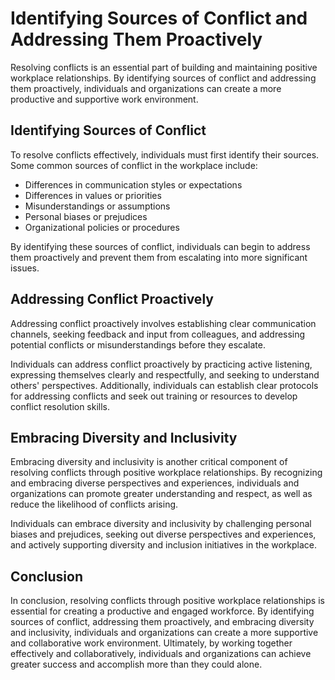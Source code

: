 Identifying Sources of Conflict and Addressing Them Proactively
========================================================================================================================================

Resolving conflicts is an essential part of building and maintaining positive workplace relationships. By identifying sources of conflict and addressing them proactively, individuals and organizations can create a more productive and supportive work environment.

Identifying Sources of Conflict
-------------------------------

To resolve conflicts effectively, individuals must first identify their sources. Some common sources of conflict in the workplace include:

* Differences in communication styles or expectations
* Differences in values or priorities
* Misunderstandings or assumptions
* Personal biases or prejudices
* Organizational policies or procedures

By identifying these sources of conflict, individuals can begin to address them proactively and prevent them from escalating into more significant issues.

Addressing Conflict Proactively
-------------------------------

Addressing conflict proactively involves establishing clear communication channels, seeking feedback and input from colleagues, and addressing potential conflicts or misunderstandings before they escalate.

Individuals can address conflict proactively by practicing active listening, expressing themselves clearly and respectfully, and seeking to understand others' perspectives. Additionally, individuals can establish clear protocols for addressing conflicts and seek out training or resources to develop conflict resolution skills.

Embracing Diversity and Inclusivity
-----------------------------------

Embracing diversity and inclusivity is another critical component of resolving conflicts through positive workplace relationships. By recognizing and embracing diverse perspectives and experiences, individuals and organizations can promote greater understanding and respect, as well as reduce the likelihood of conflicts arising.

Individuals can embrace diversity and inclusivity by challenging personal biases and prejudices, seeking out diverse perspectives and experiences, and actively supporting diversity and inclusion initiatives in the workplace.

Conclusion
----------

In conclusion, resolving conflicts through positive workplace relationships is essential for creating a productive and engaged workforce. By identifying sources of conflict, addressing them proactively, and embracing diversity and inclusivity, individuals and organizations can create a more supportive and collaborative work environment. Ultimately, by working together effectively and collaboratively, individuals and organizations can achieve greater success and accomplish more than they could alone.
